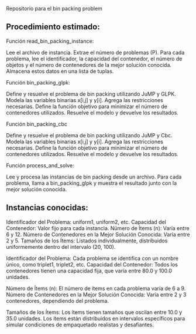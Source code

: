 Repositorio para el bin packing problem

## Procedimiento estimado:

Función read_bin_packing_instance:

Lee el archivo de instancia.
Extrae el número de problemas (P).
Para cada problema, lee el identificador, la capacidad del contenedor, el número de objetos y el número de contenedores de la mejor solución conocida.
Almacena estos datos en una lista de tuplas.

Función bin_packing_glpk:

Define y resuelve el problema de bin packing utilizando JuMP y GLPK.
Modela las variables binarias x[i,j] y y[i].
Agrega las restricciones necesarias.
Define la función objetivo para minimizar el número de contenedores utilizados.
Resuelve el modelo y devuelve los resultados.

Función bin_packing_cbc

Define y resuelve el problema de bin packing utilizando JuMP y Cbc.
Modela las variables binarias x[i,j] y y[i].
Agrega las restricciones necesarias.
Define la función objetivo para minimizar el número de contenedores utilizados.
Resuelve el modelo y devuelve los resultados.

Función process_and_solve:

Lee y procesa las instancias de bin packing desde un archivo.
Para cada problema, llama a bin_packing_glpk y muestra el resultado junto con la mejor solución conocida.


## Instancias conocidas:

Identificador del Problema: uniform1, uniform2, etc.
Capacidad del Contenedor: Valor fijo para cada instancia.
Número de Ítems (n): Varía entre 6 y 12.
Número de Contenedores en la Mejor Solución Conocida: Varía entre 2 y 5.
Tamaños de los Ítems: Listados individualmente, distribuidos uniformemente dentro del intervalo (20, 100).

Identificador del Problema: Cada problema se identifica con un nombre único, como triplet1, triplet2, etc.
Capacidad del Contenedor: Todos los contenedores tienen una capacidad fija, que varía entre 80.0 y 100.0 unidades.

Número de Ítems (n): El número de ítems en cada problema varía de 6 a 9.
Número de Contenedores en la Mejor Solución Conocida: Varía entre 2 y 3 contenedores, dependiendo del problema.

Tamaños de los Ítems:
Los ítems tienen tamaños que oscilan entre 10.0 y 35.0 unidades.
Los ítems están distribuidos en intervalos específicos para simular condiciones de empaquetado realistas y desafiantes.